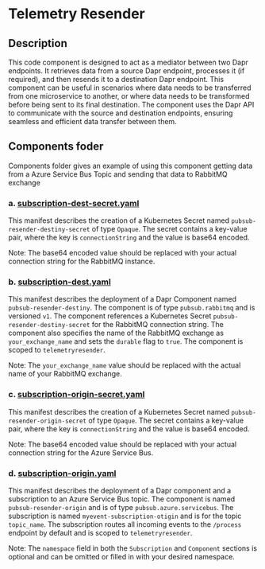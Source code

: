 # Telemetry Resender
## Description
This code component is designed to act as a mediator between two Dapr endpoints. It retrieves data from a source Dapr endpoint, processes it (if required), and then resends it to a destination Dapr endpoint. This component can be useful in scenarios where data needs to be transferred from one microservice to another, or where data needs to be transformed before being sent to its final destination. The component uses the Dapr API to communicate with the source and destination endpoints, ensuring seamless and efficient data transfer between them.

## Components foder
Components folder gives an example of using this component getting data from a Azure Service Bus Topic and sending that data to RabbitMQ exchange

### a. [subscription-dest-secret.yaml](components/subscription-dest-secret.yaml)
This manifest describes the creation of a Kubernetes Secret named `pubsub-resender-destiny-secret` of type `Opaque`. The secret contains a key-value pair, where the key is `connectionString` and the value is base64 encoded.

Note: The base64 encoded value should be replaced with your actual connection string for the RabbitMQ instance.

### b. [subscription-dest.yaml](components/subscription-dest.yaml)
This manifest describes the deployment of a Dapr Component named `pubsub-resender-destiny`. The component is of type `pubsub.rabbitmq` and is versioned `v1`. The component references a Kubernetes Secret `pubsub-resender-destiny-secret` for the RabbitMQ connection string. The component also specifies the name of the RabbitMQ exchange as `your_exchange_name` and sets the `durable` flag to `true`. The component is scoped to `telemetryresender`.

Note: The `your_exchange_name` value should be replaced with the actual name of your RabbitMQ exchange.

### c. [subscription-origin-secret.yaml](components/subscription-origin-secret.yaml)
This manifest describes the creation of a Kubernetes Secret named `pubsub-resender-origin-secret` of type `Opaque`. The secret contains a key-value pair, where the key is `connectionString` and the value is base64 encoded.

Note: The base64 encoded value should be replaced with your actual connection string for the Azure Service Bus.

### d. [subscription-origin.yaml](components/subscription-origin.yaml)
This manifest describes the deployment of a Dapr component and a subscription to an Azure Service Bus topic. The component is named `pubsub-resender-origin` and is of type `pubsub.azure.servicebus`. The subscription is named `myevent-subscription-otigin` and is for the topic `topic_name`. The subscription routes all incoming events to the `/process` endpoint by default and is scoped to `telemetryresender`.

Note: The `namespace` field in both the `Subscription` and `Component` sections is optional and can be omitted or filled in with your desired namespace.







